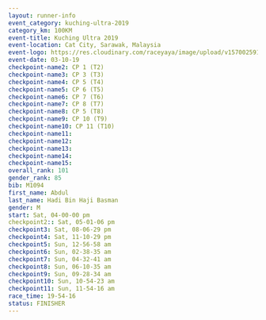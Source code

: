 ```yaml
---
layout: runner-info 
event_category: kuching-ultra-2019 
category_km: 100KM 
event-title: Kuching Ultra 2019
event-location: Cat City, Sarawak, Malaysia 
event-logo: https://res.cloudinary.com/raceyaya/image/upload/v1570025915/logo/kuching_ultra_jsvtue.jpg 
event-date: 03-10-19 
checkpoint-name2: CP 1 (T2) 
checkpoint-name3: CP 3 (T3) 
checkpoint-name4: CP 5 (T4) 
checkpoint-name5: CP 6 (T5) 
checkpoint-name6: CP 7 (T6) 
checkpoint-name7: CP 8 (T7) 
checkpoint-name8: CP 5 (T8) 
checkpoint-name9: CP 10 (T9) 
checkpoint-name10: CP 11 (T10) 
checkpoint-name11:  
checkpoint-name12: 
checkpoint-name13: 
checkpoint-name14: 
checkpoint-name15: 
overall_rank: 101
gender_rank: 85
bib: M1094
first_name: Abdul
last_name: Hadi Bin Haji Basman
gender: M
start: Sat, 04-00-00 pm
checkpoint2:: Sat, 05-01-06 pm
checkpoint3: Sat, 08-06-29 pm
checkpoint4: Sat, 11-10-29 pm
checkpoint5: Sun, 12-56-58 am
checkpoint6: Sun, 02-38-35 am
checkpoint7: Sun, 04-32-41 am
checkpoint8: Sun, 06-10-35 am
checkpoint9: Sun, 09-28-34 am
checkpoint10: Sun, 10-54-23 am
checkpoint11: Sun, 11-54-16 am
race_time: 19-54-16
status: FINISHER
---
```

